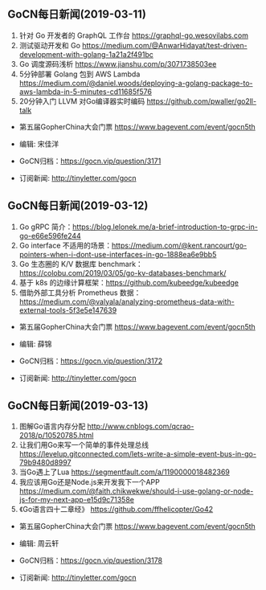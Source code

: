 ## GoCN每日新闻(2019-03-11)

1. 针对 Go 开发者的 GraphQL 工作台 https://graphql-go.wesovilabs.com
2. 测试驱动开发和 Go https://medium.com/@AnwarHidayat/test-driven-development-with-golang-1a21a2f491bc
3. Go 调度源码浅析 https://www.jianshu.com/p/3071738503ee
4. 5分钟部署 Golang 包到 AWS Lambda https://medium.com/@daniel.woods/deploying-a-golang-package-to-aws-lambda-in-5-minutes-cd11685f576
5. 20分钟入门 LLVM 对Go编译器实时编码 https://github.com/pwaller/go2ll-talk

* 第五届GopherChina大会门票 https://www.bagevent.com/event/gocn5th  

* 编辑: 宋佳洋 
* GoCN归档：https://gocn.vip/question/3171
* 订阅新闻: http://tinyletter.com/gocn


## GoCN每日新闻(2019-03-12)

1. Go gRPC 简介：https://blog.lelonek.me/a-brief-introduction-to-grpc-in-go-e66e596fe244
2. Go interface 不适用的场景：https://medium.com/@kent.rancourt/go-pointers-when-i-dont-use-interfaces-in-go-1888ea6e9bb5
3. Go 生态圈的 K/V 数据库 benchmark： https://colobu.com/2019/03/05/go-kv-databases-benchmark/
4. 基于 k8s 的边缘计算框架：https://github.com/kubeedge/kubeedge
5. 借助外部工具分析 Prometheus 数据：https://medium.com/@valyala/analyzing-prometheus-data-with-external-tools-5f3e5e147639

* 第五届GopherChina大会门票 https://www.bagevent.com/event/gocn5th  

* 编辑: 薛锦
* GoCN归档：https://gocn.vip/question/3172
* 订阅新闻: http://tinyletter.com/gocn


## GoCN每日新闻(2019-03-13)

1. 图解Go语言内存分配 http://www.cnblogs.com/qcrao-2018/p/10520785.html
2. 让我们用Go来写一个简单的事件处理总线 https://levelup.gitconnected.com/lets-write-a-simple-event-bus-in-go-79b9480d8997
3. 当Go遇上了Lua https://segmentfault.com/a/1190000018482369
4. 我应该用Go还是Node.js来开发我下一个APP https://medium.com/@faith.chikwekwe/should-i-use-golang-or-node-js-for-my-next-app-e15d9c71358e
5. 《Go语言四十二章经》 https://github.com/ffhelicopter/Go42

* 第五届GopherChina大会门票 https://www.bagevent.com/event/gocn5th  

* 编辑: 周云轩
* GoCN归档：https://gocn.vip/question/3178
* 订阅新闻: http://tinyletter.com/gocn

